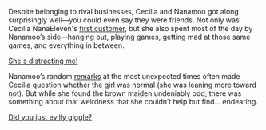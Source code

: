 <!-- title: Friends from Business -->

Despite belonging to rival businesses, Cecilia and Nanamoo got along surprisingly well—you could even say they were friends. Not only was Cecilia NanaEleven's [first customer](https://www.youtube.com/live/zPJ78C7uNq8?feature=shared&t=603), but she also spent most of the day by Nanamoo’s side—hanging out, playing games, getting mad at those same games, and everything in between.

[She's distracting me!](#embed:https://www.youtube.com/live/zPJ78C7uNq8?feature=shared&t=3816)

Nanamoo’s random [remarks](https://www.youtube.com/live/zPJ78C7uNq8?feature=shared&t=6901) at the most unexpected times often made Cecilia question whether the girl was normal (she was leaning more toward not). But while she found the brown maiden undeniably odd, there was something about that weirdness that she couldn’t help but find... endearing.

[Did you just evilly giggle?](#embed:https://www.youtube.com/live/zPJ78C7uNq8?feature=shared&t=7743)